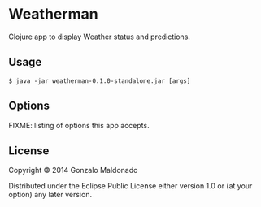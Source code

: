 # Weatherman

Clojure app to display Weather status and predictions.

## Usage

    $ java -jar weatherman-0.1.0-standalone.jar [args]

## Options

FIXME: listing of options this app accepts.


## License

Copyright © 2014 Gonzalo Maldonado

Distributed under the Eclipse Public License either version 1.0 or (at
your option) any later version.
